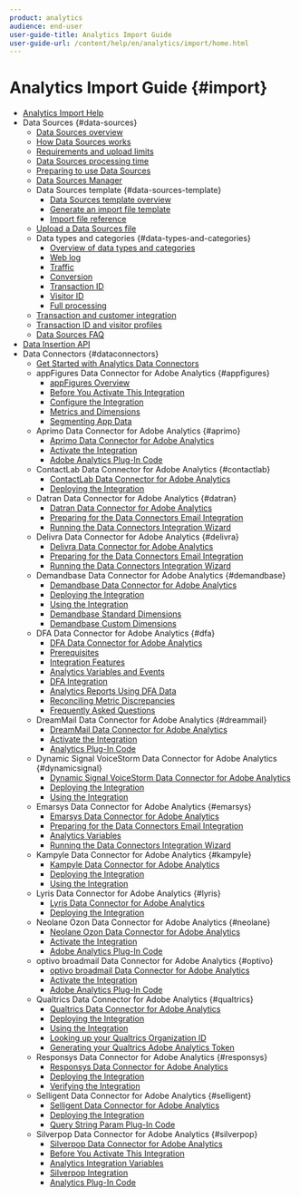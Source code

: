 ```yaml
---
product: analytics
audience: end-user
user-guide-title: Analytics Import Guide
user-guide-url: /content/help/en/analytics/import/home.html
---
```


# Analytics Import Guide {#import}

+ [Analytics Import Help](home.md)
+ Data Sources {#data-sources}
  + [Data Sources overview](c-data-sources/datasrc-home.md)
  + [How Data Sources works](c-data-sources/datasrc-how-data-sources-works.md)
  + [Requirements and upload limits](c-data-sources/datasrc-requirements.md)
  + [Data Sources processing time](c-data-sources/datasrc-processing-time.md)
  + [Preparing to use Data Sources](c-data-sources/datasrc-preparing.md)
  + [Data Sources Manager](c-data-sources/datasrc-manager.md)
  + Data Sources template {#data-sources-template}
    + [Data Sources template overview](c-data-sources/datasrc-template/datasrc-template-file.md)
    + [Generate an import file template](c-data-sources/datasrc-template/t-datasrc-creating-data-sources-file.md)
    + [Import file reference](c-data-sources/datasrc-template/datasrc-import-file-reference.md)
  + [Upload a Data Sources file](c-data-sources/t-datasrc-uploading-data.md)
  + Data types and categories {#data-types-and-categories}
    + [Overview of data types and categories](c-data-sources/c-datasrc-types/datasrc-categories.md)
    + [Web log](c-data-sources/c-datasrc-types/datasrc-web-log.md)
    + [Traffic](c-data-sources/c-datasrc-types/datasrc-traffic.md)
    + [Conversion](c-data-sources/c-datasrc-types/datasrc-conversion.md)
    + [Transaction ID](c-data-sources/c-datasrc-types/datasrc-transactionid.md)
    + [Visitor ID](c-data-sources/c-datasrc-types/datasrc-visitorid.md)
    + [Full processing](c-data-sources/c-datasrc-types/datasrc-full-processing.md)
  + [Transaction and customer integration](c-data-sources/datasrc-integrating-offline-data.md)
  + [Transaction ID and visitor profiles](c-data-sources/datasrc-tid-visitor-profile.md)
  + [Data Sources FAQ](c-data-sources/datasrc-faq.md)
+ [Data Insertion API](c-data-insertion-api/c-data-insertion-api.md)
+ Data Connectors {#dataconnectors}
   + [Get Started with Analytics Data Connectors](data-connectors/getting-started-data-connectors.md)
   + appFigures Data Connector for Adobe Analytics {#appfigures}
      + [appFigures Overview](data-connectors/appfigures-overview/appfigures-overview.md)
      + [Before You Activate This Integration](data-connectors/appfigures-overview/appfigures-before-activation.md)
      + [Configure the Integration](data-connectors/appfigures-overview/t-appfigures-integration.md)
      + [Metrics and Dimensions](data-connectors/appfigures-overview/appfigures-metrics.md)
      + [Segmenting App Data](data-connectors/appfigures-overview/appfigures-segment-filter.md)
   + Aprimo Data Connector for Adobe Analytics {#aprimo}
      + [Aprimo Data Connector for Adobe Analytics](data-connectors/aprimo-overview/aprimo-overview.md)
      + [Activate the Integration](data-connectors/aprimo-overview/t-aprimo-activate.md)
      + [Adobe Analytics Plug-In Code](data-connectors/aprimo-overview/aprimo-sitecatalyst-code.md)
   + ContactLab Data Connector for Adobe Analytics {#contactlab}
     + [ContactLab Data Connector for Adobe Analytics](data-connectors/c-contactlab-data-connector-for-adobe-analytics/c-contactlab-data-connector-for-adobe-analytics.md)
     + [Deploying the Integration](data-connectors/c-contactlab-data-connector-for-adobe-analytics/contactlab-deploying-the-integration.md)
   + Datran Data Connector for Adobe Analytics {#datran}
      + [Datran Data Connector for Adobe Analytics](data-connectors/datran-integration-overview/datran-integration-overview.md)
      + [Preparing for the Data Connectors Email Integration](data-connectors/datran-integration-overview/datran-configuring-integration.md)
      + [Running the Data Connectors Integration Wizard](data-connectors/datran-integration-overview/t-datran-wizard.md)
   + Delivra Data Connector for Adobe Analytics {#delivra}
      + [Delivra Data Connector for Adobe Analytics](data-connectors/delivra-integration-overview/delivra-integration-overview.md)
      + [Preparing for the Data Connectors Email Integration](data-connectors/delivra-integration-overview/delivra-configuring-the-genesis-delivra-integration.md)
      + [Running the Data Connectors Integration Wizard](data-connectors/delivra-integration-overview/t-delivra-running-the-genesis-integration-wizard.md)
   + Demandbase Data Connector for Adobe Analytics {#demandbase}
      + [Demandbase Data Connector for Adobe Analytics](data-connectors/demandbase-home/demandbase-home.md)
      + [Deploying the Integration](data-connectors/demandbase-home/demandbase-deploying.md)
      + [Using the Integration](data-connectors/demandbase-home/demandbase-using-integration.md)
      + [Demandbase Standard Dimensions](data-connectors/demandbase-home/demandbase-standard-dimensions.md)
      + [Demandbase Custom Dimensions](data-connectors/demandbase-home/demandbase-custom-dimensions.md)
   + DFA Data Connector for Adobe Analytics {#dfa}
      + [DFA Data Connector for Adobe Analytics](data-connectors/dfa-data-connector-analytics/dfa-data-connector-analytics.md)
      + [Prerequisites](data-connectors/dfa-data-connector-analytics/dfa-prerequisites.md)
      + [Integration Features](data-connectors/dfa-data-connector-analytics/dfa-integration-features.md)
      + [Analytics Variables and Events](data-connectors/dfa-data-connector-analytics/dfa-analytics-variables-and-events.md)
      + [DFA Integration](data-connectors/dfa-data-connector-analytics/dfa-integration.md)
      + [Analytics Reports Using DFA Data](data-connectors/dfa-data-connector-analytics/dfa-analytics-reports.md)
      + [Reconciling Metric Discrepancies](data-connectors/dfa-data-connector-analytics/dfa-reconciling-metric-discrepancies.md)
      + [Frequently Asked Questions](data-connectors/dfa-data-connector-analytics/dfa-faq.md)
   + DreamMail Data Connector for Adobe Analytics {#dreammail}
      + [DreamMail Data Connector for Adobe Analytics](data-connectors/dreammail-overview/dreammail-overview.md)
      + [Activate the Integration](data-connectors/dreammail-overview/t-dreammail-activate.md)
      + [Analytics Plug-In Code](data-connectors/dreammail-overview/dreammail-analytics-code.md)
   + Dynamic Signal VoiceStorm Data Connector for Adobe Analytics {#dynamicsignal}
      + [Dynamic Signal VoiceStorm Data Connector for Adobe Analytics](data-connectors/dynamic-signal-for-analytics/dynamic-signal-for-analytics.md)
      + [Deploying the Integration](data-connectors/dynamic-signal-for-analytics/dynamic-signal-deploy-integration.md)
      + [Using the Integration](data-connectors/dynamic-signal-for-analytics/dynamic-signal-use-integration.md)
   + Emarsys Data Connector for Adobe Analytics {#emarsys}
      + [Emarsys Data Connector for Adobe Analytics](data-connectors/emarsys-overview/emarsys-overview.md)
      + [Preparing for the Data Connectors Email Integration](data-connectors/emarsys-overview/emarsys-configure-integration.md)
      + [Analytics Variables](data-connectors/emarsys-overview/emarsys-variables.md)
      + [Running the Data Connectors Integration Wizard](data-connectors/emarsys-overview/emarsys-wizard.md)
   + Kampyle Data Connector for Adobe Analytics {#kampyle}
      + [Kampyle Data Connector for Adobe Analytics](data-connectors/kampyle-home/kampyle-home.md)
      + [Deploying the Integration](data-connectors/kampyle-home/kampyle-deploy.md)
      + [Using the Integration](data-connectors/kampyle-home/kampyle-integration.md)
   + Lyris Data Connector for Adobe Analytics {#lyris}
      + [Lyris Data Connector for Adobe Analytics](data-connectors/lyris-overview/lyris-overview.md)
      + [Deploying the Integration](data-connectors/lyris-overview/lyris-deploy-integration.md)
   + Neolane Ozon Data Connector for Adobe Analytics {#neolane}
      + [Neolane Ozon Data Connector for Adobe Analytics](data-connectors/neolane-overview/neolane-overview.md)
      + [Activate the Integration](data-connectors/neolane-overview/neolane-activate.md)
      + [Adobe Analytics Plug-In Code](data-connectors/neolane-overview/neolane-plugin-code.md)
   + optivo broadmail Data Connector for Adobe Analytics {#optivo}
      + [optivo broadmail Data Connector for Adobe Analytics](data-connectors/optivo-overview/optivo-overview.md)
      + [Activate the Integration](data-connectors/optivo-overview/optivo-activate.md)
      + [Adobe Analytics Plug-In Code](data-connectors/optivo-overview/optivo-plugin-code.md)
   + Qualtrics Data Connector for Adobe Analytics {#qualtrics}
      + [Qualtrics Data Connector for Adobe Analytics](data-connectors/qualtrics-overview/qualtrics-overview.md)
      + [Deploying the Integration](data-connectors/qualtrics-overview/qualtrics-deploying.md)
      + [Using the Integration](data-connectors/qualtrics-overview/qualtrics-integration.md)
      + [Looking up your Qualtrics Organization ID](data-connectors/qualtrics-overview/qualtrics-org-id.md)
      + [Generating your Qualtrics Adobe Analytics Token](data-connectors/qualtrics-overview/qualtrics-token.md)
   + Responsys Data Connector for Adobe Analytics {#responsys}
      + [Responsys Data Connector for Adobe Analytics](data-connectors/responsys-home/responsys-home.md)
      + [Deploying the Integration](data-connectors/responsys-home/responsys-deploy/responsys-deploy.md)
      + [Verifying the Integration](data-connectors/responsys-home/responsys-verify.md)
   + Selligent Data Connector for Adobe Analytics {#selligent}
      + [Selligent Data Connector for Adobe Analytics](data-connectors/selligent-overview/selligent-overview.md)
      + [Deploying the Integration](data-connectors/selligent-overview/selligent-deploy-integration.md)
      + [Query String Param Plug-In Code](data-connectors/selligent-overview/selligent-plugin-code.md)
   + Silverpop Data Connector for Adobe Analytics {#silverpop}
      + [Silverpop Data Connector for Adobe Analytics](data-connectors/silverpop-overview/silverpop-overview.md)
      + [Before You Activate This Integration](data-connectors/silverpop-overview/silverpop-before-activation/silverpop-before-activation.md)
      + [Analytics Integration Variables](data-connectors/silverpop-overview/silverpop-variables.md)
      + [Silverpop Integration](data-connectors/silverpop-overview/silverpop-wizard.md)
      + [Analytics Plug-In Code](data-connectors/silverpop-overview/silverpop-analytics-code.md)
